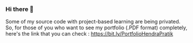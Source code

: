 ### Hi there 👋

<!--
**adtmhendra/adtmhendra** is a ✨ _special_ ✨ repository because its `README.md` (this file) appears on your GitHub profile.

Here are some ideas to get you started:

- 🔭 I’m currently working on ...
- 🌱 I’m currently learning ...
- 👯 I’m looking to collaborate on ...
- 🤔 I’m looking for help with ...
- 💬 Ask me about ...
- 📫 How to reach me: ...
- 😄 Pronouns: ...
- ⚡ Fun fact: ...
-->
Some of my source code with project-based learning are being privated. So, for those of you who want to see my portfolio (.PDF format) completely, here's the link that you can check : https://bit.ly/PortfolioHendraPratik
